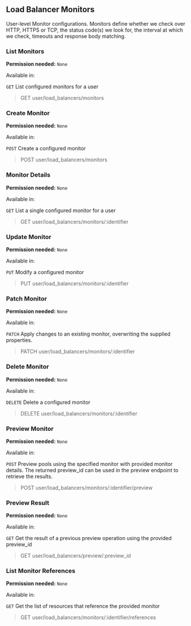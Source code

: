 ## Load Balancer Monitors

User-level Monitor configurations. Monitors define whether we check over HTTP, HTTPS or TCP, the status code(s) we look for, the interval at which we check, timeouts and response body matching.

### List Monitors

**Permission needed:** `None`

Available in:



`GET` List configured monitors for a user

> GET user/load_balancers/monitors


### Create Monitor

**Permission needed:** `None`

Available in:



`POST` Create a configured monitor

> POST user/load_balancers/monitors


### Monitor Details

**Permission needed:** `None`

Available in:



`GET` List a single configured monitor for a user

> GET user/load_balancers/monitors/:identifier


### Update Monitor

**Permission needed:** `None`

Available in:



`PUT` Modify a configured monitor

> PUT user/load_balancers/monitors/:identifier


### Patch Monitor

**Permission needed:** `None`

Available in:



`PATCH` Apply changes to an existing monitor, overwriting the supplied properties.

> PATCH user/load_balancers/monitors/:identifier


### Delete Monitor

**Permission needed:** `None`

Available in:



`DELETE` Delete a configured monitor

> DELETE user/load_balancers/monitors/:identifier


### Preview Monitor

**Permission needed:** `None`

Available in:



`POST` Preview pools using the specified monitor with provided monitor details. The returned preview_id can be used in the preview endpoint to retrieve the results.

> POST user/load_balancers/monitors/:identifier/preview


### Preview Result

**Permission needed:** `None`

Available in:



`GET` Get the result of a previous preview operation using the provided preview_id

> GET user/load_balancers/preview/:preview_id


### List Monitor References

**Permission needed:** `None`

Available in:



`GET` Get the list of resources that reference the provided monitor

> GET user/load_balancers/monitors/:identifier/references

